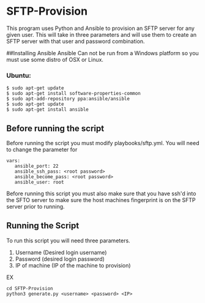 # SFTP-Provision
This program uses Python and Ansible to provision an SFTP server for any given user. This will take in three parameters and will use them to create an SFTP server with that user and password combination. 

##Installing Ansible
Ansible Can not be run from a Windows platform so you must use some distro of OSX or Linux. 
### Ubuntu:
```
$ sudo apt-get update
$ sudo apt-get install software-properties-common
$ sudo apt-add-repository ppa:ansible/ansible
$ sudo apt-get update
$ sudo apt-get install ansible
```


## Before running the script
Before running the script you must modify playbooks/sftp.yml. You will need to change the parameter for

```
vars:
   ansible_port: 22
   ansible_ssh_pass: <root password>
   ansible_become_pass: <root password>
   ansible_user: root
```

Before running this script you must also make sure that you have ssh'd into the SFTO server to make sure the host machines fingerprint is on the SFTP server prior to running. 

## Running the Script
To run this script you will need three parameters. 
1. Username (Desired login username)
2. Password (desired login password)
3. IP of machine (IP of the machine to provision)

EX
```
cd SFTP-Provision
python3 generate.py <username> <password> <IP>
```
